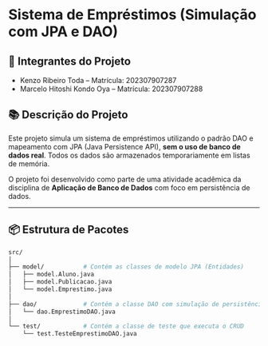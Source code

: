 # Sistema de Empréstimos (Simulação com JPA e DAO)

## 👥 Integrantes do Projeto

- Kenzo Ribeiro Toda – Matrícula: 202307907287
- Marcelo Hitoshi Kondo Oya – Matrícula: 202307907288

## 📚 Descrição do Projeto

Este projeto simula um sistema de empréstimos utilizando o padrão DAO e mapeamento com JPA (Java Persistence API), **sem o uso de banco de dados real**. Todos os dados são armazenados temporariamente em listas de memória.

O projeto foi desenvolvido como parte de uma atividade acadêmica da disciplina de **Aplicação de Banco de Dados** com foco em persistência de dados.

---

## 📦 Estrutura de Pacotes

```bash
src/
│
├── model/           # Contém as classes de modelo JPA (Entidades)
│   ├── model.Aluno.java
│   ├── model.Publicacao.java
│   └── model.Emprestimo.java
│
├── dao/             # Contém a classe DAO com simulação de persistência
│   └── dao.EmprestimoDAO.java
│
└── test/            # Contém a classe de teste que executa o CRUD
    └── test.TesteEmprestimoDAO.java
    